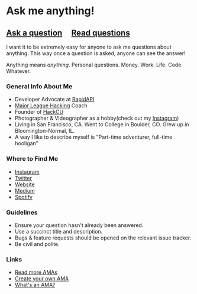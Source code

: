 # Ask me anything!

## [Ask a question](../../issues/new) &nbsp;&nbsp;&nbsp; [Read questions](../../issues?q=is%3Aissue+is%3Aclosed)

I want it to be extremely easy for anyone to ask me questions about anything. This way once a question is asked, anyone can see the answer!

Anything means *anything*. Personal questions. Money. Work. Life. Code. Whatever.

### General Info About Me
- Developer Advocate at [RapidAPI](https://rapidapi.com)
- [Major League Hacking](https://mlh.io) Coach
- Founder of [HackCU](hackcu.org)
- Photographer & Videographer as a hobby(check out my [Instagram](https://instagram.com/alexwalling19))
- Living in San Francisco, CA. Went to College in Boulder, CO. Grew up in Bloomington-Normal, IL.
- A way I like to describe myself is "Part-time adventurer, full-time hooligan"

### Where to Find Me
- [Instagram](https://instagram.com/alexwalling19)
- [Twitter](https://twitter.com/alexwalling)
- [Website](http://alexwalling.com)
- [Medium](https://medium.com/alexwalling)
- [Spotify](https://play.spotify.com/user/alexwalling)

### Guidelines

- Ensure your question hasn't already been answered.
- Use a succinct title and description.
- Bugs & feature requests should be opened on the relevant issue tracker.
- Be civil and polite.

### Links

- [Read more AMAs](https://github.com/sindresorhus/amas)
- [Create your own AMA](https://github.com/sindresorhus/amas/blob/master/create-ama.md)
- [What's an AMA?](https://en.wikipedia.org/wiki/Reddit#IAmA_and_AMA)
